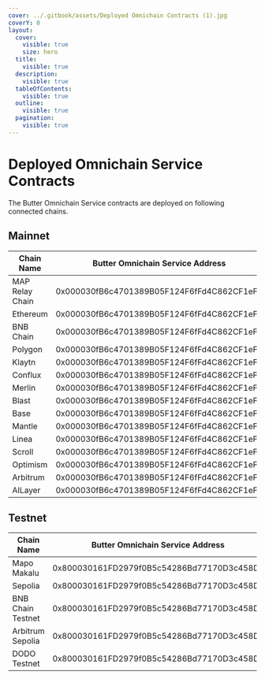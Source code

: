 ```yaml
---
cover: ../.gitbook/assets/Deployed Omnichain Contracts (1).jpg
coverY: 0
layout:
  cover:
    visible: true
    size: hero
  title:
    visible: true
  description:
    visible: true
  tableOfContents:
    visible: true
  outline:
    visible: true
  pagination:
    visible: true
---
```


# Deployed Omnichain Service Contracts

The Butter Omnichain Service contracts are deployed on following connected chains.

## Mainnet

| **Chain Name**  | **Butter Omnichain Service Address**       | Chain ID  |
|-----------------|--------------------------------------------| --------- |
| MAP Relay Chain | 0x000030fB6c4701389B05F124F6fFd4C862CF1eF9 | 22776     |
| Ethereum        | 0x000030fB6c4701389B05F124F6fFd4C862CF1eF9 | 1         |
| BNB Chain       | 0x000030fB6c4701389B05F124F6fFd4C862CF1eF9 | 56        |
| Polygon         | 0x000030fB6c4701389B05F124F6fFd4C862CF1eF9 | 137       |
| Klaytn          | 0x000030fB6c4701389B05F124F6fFd4C862CF1eF9 | 8217      |
| Conflux         | 0x000030fB6c4701389B05F124F6fFd4C862CF1eF9 | 1030      |
| Merlin          | 0x000030fB6c4701389B05F124F6fFd4C862CF1eF9 | 4200      |
| Blast           | 0x000030fB6c4701389B05F124F6fFd4C862CF1eF9 | 81457     |
| Base            | 0x000030fB6c4701389B05F124F6fFd4C862CF1eF9 | 8453      |
| Mantle          | 0x000030fB6c4701389B05F124F6fFd4C862CF1eF9 | 5000      |
| Linea           | 0x000030fB6c4701389B05F124F6fFd4C862CF1eF9 | 59144     |
| Scroll          | 0x000030fB6c4701389B05F124F6fFd4C862CF1eF9 | 534352    |
| Optimism        | 0x000030fB6c4701389B05F124F6fFd4C862CF1eF9 | 10        |
| Arbitrum        | 0x000030fB6c4701389B05F124F6fFd4C862CF1eF9 | 42161     |
| AILayer         | 0x000030fB6c4701389B05F124F6fFd4C862CF1eF9 | 2649      |


## Testnet

| **Chain Name**    | **Butter Omnichain Service Address**       | Chain ID |
|-------------------|--------------------------------------------|----------|
| Mapo Makalu       | 0x800030161FD2979f0B5c54286Bd77170D3c458Da | 212      |
| Sepolia           | 0x800030161FD2979f0B5c54286Bd77170D3c458Da | 11155111 |
| BNB Chain Testnet | 0x800030161FD2979f0B5c54286Bd77170D3c458Da | 97       |
| Arbitrum Sepolia  | 0x800030161FD2979f0B5c54286Bd77170D3c458Da | 421614   |
| DODO Testnet      | 0x800030161FD2979f0B5c54286Bd77170D3c458Da | 53457    |
